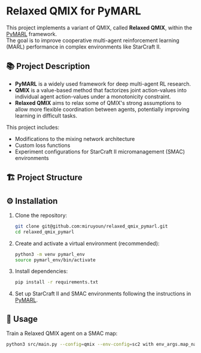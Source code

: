 # Relaxed QMIX for PyMARL

This project implements a variant of QMIX, called **Relaxed QMIX**, within the [PyMARL](https://github.com/oxwhirl/pymarl) framework.  
The goal is to improve cooperative multi-agent reinforcement learning (MARL) performance in complex environments like StarCraft II.

## 📚 Project Description

- **PyMARL** is a widely used framework for deep multi-agent RL research.
- **QMIX** is a value-based method that factorizes joint action-values into individual agent action-values under a monotonicity constraint.
- **Relaxed QMIX** aims to relax some of QMIX's strong assumptions to allow more flexible coordination between agents, potentially improving learning in difficult tasks.

This project includes:
- Modifications to the mixing network architecture
- Custom loss functions
- Experiment configurations for StarCraft II micromanagement (SMAC) environments

## 🏗️ Project Structure

## ⚙️ Installation

1. Clone the repository:
    ```bash
    git clone git@github.com:miruyoun/relaxed_qmix_pymarl.git
    cd relaxed_qmix_pymarl
    ```

2. Create and activate a virtual environment (recommended):
    ```bash
    python3 -m venv pymarl_env
    source pymarl_env/bin/activate
    ```

3. Install dependencies:
    ```bash
    pip install -r requirements.txt
    ```

4. Set up StarCraft II and SMAC environments following the instructions in [PyMARL](https://github.com/oxwhirl/pymarl#starcraft-ii-setup).

## 🚀 Usage

Train a Relaxed QMIX agent on a SMAC map:
```bash
python3 src/main.py --config=qmix --env-config=sc2 with env_args.map_name=8m
